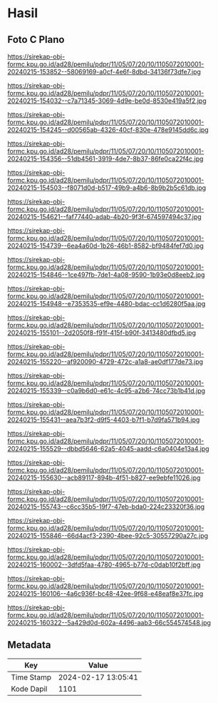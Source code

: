 # Hasil

## Foto C Plano

https://sirekap-obj-formc.kpu.go.id/ad28/pemilu/pdpr/11/05/07/20/10/1105072010001-20240215-153852--58069169-a0cf-4e6f-8dbd-34136f73dfe7.jpg

https://sirekap-obj-formc.kpu.go.id/ad28/pemilu/pdpr/11/05/07/20/10/1105072010001-20240215-154032--c7a71345-3069-4d9e-be0d-8530e419a5f2.jpg

https://sirekap-obj-formc.kpu.go.id/ad28/pemilu/pdpr/11/05/07/20/10/1105072010001-20240215-154245--d00565ab-4326-40cf-830e-478e9145dd6c.jpg

https://sirekap-obj-formc.kpu.go.id/ad28/pemilu/pdpr/11/05/07/20/10/1105072010001-20240215-154356--51db4561-3919-4de7-8b37-86fe0ca22f4c.jpg

https://sirekap-obj-formc.kpu.go.id/ad28/pemilu/pdpr/11/05/07/20/10/1105072010001-20240215-154503--f8071d0d-b517-49b9-a4b6-8b9b2b5c61db.jpg

https://sirekap-obj-formc.kpu.go.id/ad28/pemilu/pdpr/11/05/07/20/10/1105072010001-20240215-154621--faf77440-adab-4b20-9f3f-674597494c37.jpg

https://sirekap-obj-formc.kpu.go.id/ad28/pemilu/pdpr/11/05/07/20/10/1105072010001-20240215-154739--6ea4a60d-1b26-46b1-8582-bf9484fef7d0.jpg

https://sirekap-obj-formc.kpu.go.id/ad28/pemilu/pdpr/11/05/07/20/10/1105072010001-20240215-154846--1ce497fb-7de1-4a08-9590-1b93e0d8eeb2.jpg

https://sirekap-obj-formc.kpu.go.id/ad28/pemilu/pdpr/11/05/07/20/10/1105072010001-20240215-154948--e7353535-ef9e-4480-bdac-cc1d6280f5aa.jpg

https://sirekap-obj-formc.kpu.go.id/ad28/pemilu/pdpr/11/05/07/20/10/1105072010001-20240215-155101--2d2050f8-f91f-415f-b90f-3413480dfbd5.jpg

https://sirekap-obj-formc.kpu.go.id/ad28/pemilu/pdpr/11/05/07/20/10/1105072010001-20240215-155220--af920090-4729-472c-a1a8-ae0df177de73.jpg

https://sirekap-obj-formc.kpu.go.id/ad28/pemilu/pdpr/11/05/07/20/10/1105072010001-20240215-155339--c0a9b6d0-e61c-4c95-a2b6-74cc73b1b41d.jpg

https://sirekap-obj-formc.kpu.go.id/ad28/pemilu/pdpr/11/05/07/20/10/1105072010001-20240215-155431--aea7b3f2-d9f5-4403-b7f1-b7d9fa571b94.jpg

https://sirekap-obj-formc.kpu.go.id/ad28/pemilu/pdpr/11/05/07/20/10/1105072010001-20240215-155529--dbbd5646-62a5-4045-aadd-c6a0404e13a4.jpg

https://sirekap-obj-formc.kpu.go.id/ad28/pemilu/pdpr/11/05/07/20/10/1105072010001-20240215-155630--acb89117-894b-4f51-b827-ee9ebfe11026.jpg

https://sirekap-obj-formc.kpu.go.id/ad28/pemilu/pdpr/11/05/07/20/10/1105072010001-20240215-155743--c6cc35b5-19f7-47eb-bda0-224c23320f36.jpg

https://sirekap-obj-formc.kpu.go.id/ad28/pemilu/pdpr/11/05/07/20/10/1105072010001-20240215-155846--66d4acf3-2390-4bee-92c5-30557290a27c.jpg

https://sirekap-obj-formc.kpu.go.id/ad28/pemilu/pdpr/11/05/07/20/10/1105072010001-20240215-160002--3dfd5faa-4780-4965-b77d-c0dab10f2bff.jpg

https://sirekap-obj-formc.kpu.go.id/ad28/pemilu/pdpr/11/05/07/20/10/1105072010001-20240215-160106--4a6c936f-bc48-42ee-9f68-e48eaf8e37fc.jpg

https://sirekap-obj-formc.kpu.go.id/ad28/pemilu/pdpr/11/05/07/20/10/1105072010001-20240215-160322--5a429d0d-602a-4496-aab3-66c554574548.jpg


## Metadata

| Key        | Value               |
| ---------- | ------------------- |
| Time Stamp | 2024-02-17 13:05:41 |
| Kode Dapil | 1101                |



